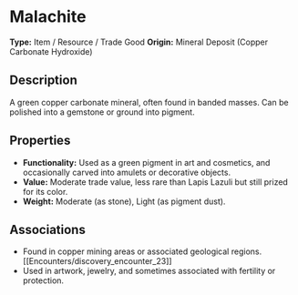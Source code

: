 # Malachite

**Type:** Item / Resource / Trade Good
**Origin:** Mineral Deposit (Copper Carbonate Hydroxide)

## Description
A green copper carbonate mineral, often found in banded masses. Can be polished into a gemstone or ground into pigment.

## Properties
*   **Functionality:** Used as a green pigment in art and cosmetics, and occasionally carved into amulets or decorative objects.
*   **Value:** Moderate trade value, less rare than Lapis Lazuli but still prized for its color.
*   **Weight:** Moderate (as stone), Light (as pigment dust).

## Associations
*   Found in copper mining areas or associated geological regions. [[Encounters/discovery_encounter_23]]
*   Used in artwork, jewelry, and sometimes associated with fertility or protection. 